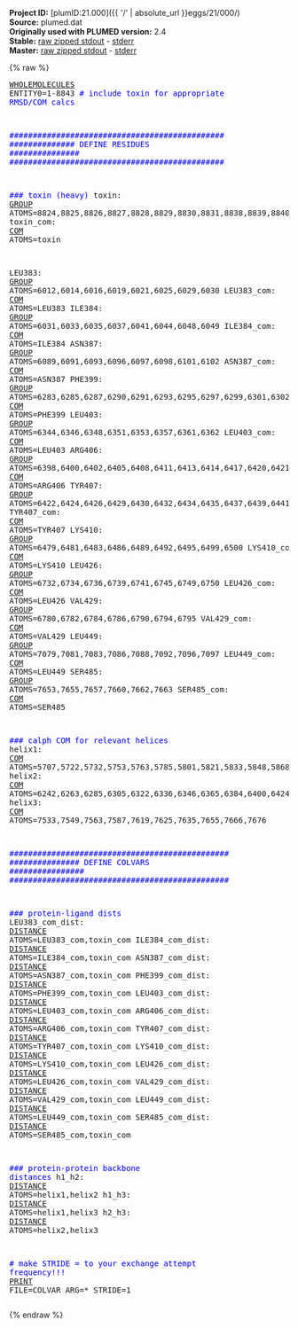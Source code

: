 **Project ID:** [plumID:21.000]({{ '/' | absolute_url }}eggs/21/000/)  
**Source:** plumed.dat  
**Originally used with PLUMED version:** 2.4  
**Stable:** [raw zipped stdout](plumed.dat.plumed.stdout.txt.zip) - [stderr](plumed.dat.plumed.stderr)  
**Master:** [raw zipped stdout](plumed.dat.plumed_master.stdout.txt.zip) - [stderr](plumed.dat.plumed_master.stderr)  

{% raw %}<pre>
<a href="https://plumed.github.io/doc-master/user-doc/html/_w_h_o_l_e_m_o_l_e_c_u_l_e_s.html">WHOLEMOLECULES</a> ENTITY0=1-8843  <span style="color:blue"># include toxin for appropriate RMSD/COM calcs</span>

<span style="color:blue">##############################################</span>
<span style="color:blue">############## DEFINE RESIDUES ###############</span>
<span style="color:blue">##############################################</span>

<span style="color:blue">### toxin (heavy)</span>
toxin: <a href="https://plumed.github.io/doc-master/user-doc/html/_g_r_o_u_p.html">GROUP</a> ATOMS=8824,8825,8826,8827,8828,8829,8830,8831,8838,8839,8840,8841,8842,8843
toxin_com: <a href="https://plumed.github.io/doc-master/user-doc/html/_c_o_m.html">COM</a> ATOMS=toxin


LEU383: <a href="https://plumed.github.io/doc-master/user-doc/html/_g_r_o_u_p.html">GROUP</a> ATOMS=6012,6014,6016,6019,6021,6025,6029,6030
LEU383_com: <a href="https://plumed.github.io/doc-master/user-doc/html/_c_o_m.html">COM</a> ATOMS=LEU383
ILE384: <a href="https://plumed.github.io/doc-master/user-doc/html/_g_r_o_u_p.html">GROUP</a> ATOMS=6031,6033,6035,6037,6041,6044,6048,6049
ILE384_com: <a href="https://plumed.github.io/doc-master/user-doc/html/_c_o_m.html">COM</a> ATOMS=ILE384
ASN387: <a href="https://plumed.github.io/doc-master/user-doc/html/_g_r_o_u_p.html">GROUP</a> ATOMS=6089,6091,6093,6096,6097,6098,6101,6102
ASN387_com: <a href="https://plumed.github.io/doc-master/user-doc/html/_c_o_m.html">COM</a> ATOMS=ASN387
PHE399: <a href="https://plumed.github.io/doc-master/user-doc/html/_g_r_o_u_p.html">GROUP</a> ATOMS=6283,6285,6287,6290,6291,6293,6295,6297,6299,6301,6302
PHE399_com: <a href="https://plumed.github.io/doc-master/user-doc/html/_c_o_m.html">COM</a> ATOMS=PHE399
LEU403: <a href="https://plumed.github.io/doc-master/user-doc/html/_g_r_o_u_p.html">GROUP</a> ATOMS=6344,6346,6348,6351,6353,6357,6361,6362
LEU403_com: <a href="https://plumed.github.io/doc-master/user-doc/html/_c_o_m.html">COM</a> ATOMS=LEU403
ARG406: <a href="https://plumed.github.io/doc-master/user-doc/html/_g_r_o_u_p.html">GROUP</a> ATOMS=6398,6400,6402,6405,6408,6411,6413,6414,6417,6420,6421
ARG406_com: <a href="https://plumed.github.io/doc-master/user-doc/html/_c_o_m.html">COM</a> ATOMS=ARG406
TYR407: <a href="https://plumed.github.io/doc-master/user-doc/html/_g_r_o_u_p.html">GROUP</a> ATOMS=6422,6424,6426,6429,6430,6432,6434,6435,6437,6439,6441,6442
TYR407_com: <a href="https://plumed.github.io/doc-master/user-doc/html/_c_o_m.html">COM</a> ATOMS=TYR407
LYS410: <a href="https://plumed.github.io/doc-master/user-doc/html/_g_r_o_u_p.html">GROUP</a> ATOMS=6479,6481,6483,6486,6489,6492,6495,6499,6500
LYS410_com: <a href="https://plumed.github.io/doc-master/user-doc/html/_c_o_m.html">COM</a> ATOMS=LYS410
LEU426: <a href="https://plumed.github.io/doc-master/user-doc/html/_g_r_o_u_p.html">GROUP</a> ATOMS=6732,6734,6736,6739,6741,6745,6749,6750
LEU426_com: <a href="https://plumed.github.io/doc-master/user-doc/html/_c_o_m.html">COM</a> ATOMS=LEU426
VAL429: <a href="https://plumed.github.io/doc-master/user-doc/html/_g_r_o_u_p.html">GROUP</a> ATOMS=6780,6782,6784,6786,6790,6794,6795
VAL429_com: <a href="https://plumed.github.io/doc-master/user-doc/html/_c_o_m.html">COM</a> ATOMS=VAL429
LEU449: <a href="https://plumed.github.io/doc-master/user-doc/html/_g_r_o_u_p.html">GROUP</a> ATOMS=7079,7081,7083,7086,7088,7092,7096,7097
LEU449_com: <a href="https://plumed.github.io/doc-master/user-doc/html/_c_o_m.html">COM</a> ATOMS=LEU449
SER485: <a href="https://plumed.github.io/doc-master/user-doc/html/_g_r_o_u_p.html">GROUP</a> ATOMS=7653,7655,7657,7660,7662,7663
SER485_com: <a href="https://plumed.github.io/doc-master/user-doc/html/_c_o_m.html">COM</a> ATOMS=SER485


<span style="color:blue">### calph COM for relevant helices</span>
helix1: <a href="https://plumed.github.io/doc-master/user-doc/html/_c_o_m.html">COM</a> ATOMS=5707,5722,5732,5753,5763,5785,5801,5821,5833,5848,5868,5898,5904,5923,5939,5954,5977,5983,6000,6014,6033,6052,6074,6091,6105,6115,6130,6149,6169,6184
helix2: <a href="https://plumed.github.io/doc-master/user-doc/html/_c_o_m.html">COM</a> ATOMS=6242,6263,6285,6305,6322,6336,6346,6365,6384,6400,6424,6445,6459,6481,6503
helix3: <a href="https://plumed.github.io/doc-master/user-doc/html/_c_o_m.html">COM</a> ATOMS=7533,7549,7563,7587,7619,7625,7635,7655,7666,7676

<span style="color:blue">###############################################</span>
<span style="color:blue">############### DEFINE COLVARS ################</span>
<span style="color:blue">###############################################</span>

<span style="color:blue">### protein-ligand dists</span>
LEU383_com_dist: <a href="https://plumed.github.io/doc-master/user-doc/html/_d_i_s_t_a_n_c_e.html">DISTANCE</a> ATOMS=LEU383_com,toxin_com
ILE384_com_dist: <a href="https://plumed.github.io/doc-master/user-doc/html/_d_i_s_t_a_n_c_e.html">DISTANCE</a> ATOMS=ILE384_com,toxin_com
ASN387_com_dist: <a href="https://plumed.github.io/doc-master/user-doc/html/_d_i_s_t_a_n_c_e.html">DISTANCE</a> ATOMS=ASN387_com,toxin_com
PHE399_com_dist: <a href="https://plumed.github.io/doc-master/user-doc/html/_d_i_s_t_a_n_c_e.html">DISTANCE</a> ATOMS=PHE399_com,toxin_com
LEU403_com_dist: <a href="https://plumed.github.io/doc-master/user-doc/html/_d_i_s_t_a_n_c_e.html">DISTANCE</a> ATOMS=LEU403_com,toxin_com
ARG406_com_dist: <a href="https://plumed.github.io/doc-master/user-doc/html/_d_i_s_t_a_n_c_e.html">DISTANCE</a> ATOMS=ARG406_com,toxin_com
TYR407_com_dist: <a href="https://plumed.github.io/doc-master/user-doc/html/_d_i_s_t_a_n_c_e.html">DISTANCE</a> ATOMS=TYR407_com,toxin_com
LYS410_com_dist: <a href="https://plumed.github.io/doc-master/user-doc/html/_d_i_s_t_a_n_c_e.html">DISTANCE</a> ATOMS=LYS410_com,toxin_com
LEU426_com_dist: <a href="https://plumed.github.io/doc-master/user-doc/html/_d_i_s_t_a_n_c_e.html">DISTANCE</a> ATOMS=LEU426_com,toxin_com
VAL429_com_dist: <a href="https://plumed.github.io/doc-master/user-doc/html/_d_i_s_t_a_n_c_e.html">DISTANCE</a> ATOMS=VAL429_com,toxin_com
LEU449_com_dist: <a href="https://plumed.github.io/doc-master/user-doc/html/_d_i_s_t_a_n_c_e.html">DISTANCE</a> ATOMS=LEU449_com,toxin_com
SER485_com_dist: <a href="https://plumed.github.io/doc-master/user-doc/html/_d_i_s_t_a_n_c_e.html">DISTANCE</a> ATOMS=SER485_com,toxin_com

<span style="color:blue">### protein-protein backbone distances</span>
h1_h2: <a href="https://plumed.github.io/doc-master/user-doc/html/_d_i_s_t_a_n_c_e.html">DISTANCE</a> ATOMS=helix1,helix2
h1_h3: <a href="https://plumed.github.io/doc-master/user-doc/html/_d_i_s_t_a_n_c_e.html">DISTANCE</a> ATOMS=helix1,helix3
h2_h3: <a href="https://plumed.github.io/doc-master/user-doc/html/_d_i_s_t_a_n_c_e.html">DISTANCE</a> ATOMS=helix2,helix3

<span style="color:blue"># make STRIDE = to your exchange attempt frequency!!!</span>
<a href="https://plumed.github.io/doc-master/user-doc/html/_p_r_i_n_t.html">PRINT</a> FILE=COLVAR ARG=* STRIDE=1
</pre>{% endraw %}
